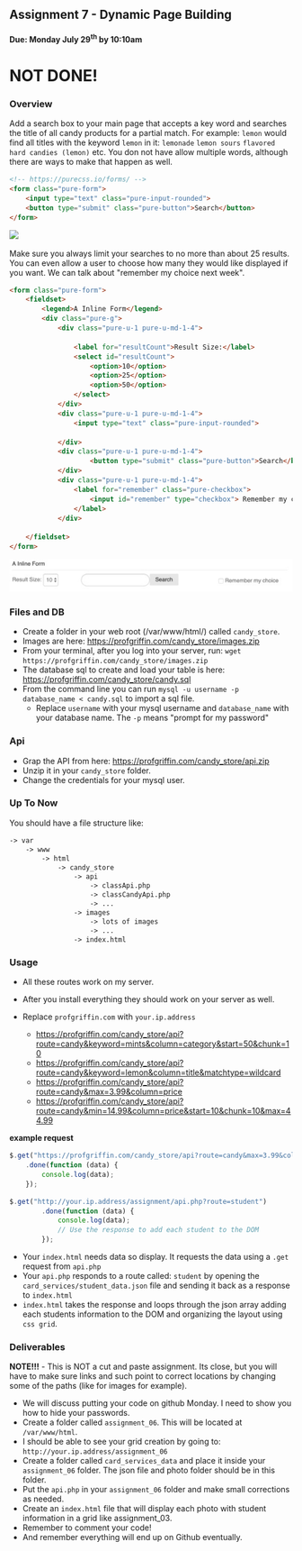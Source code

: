 ## Assignment 7 - Dynamic Page Building 
#### Due: Monday July 29<sup>th</sup> by 10:10am

# NOT DONE!

### Overview

Add a search box to your main page that accepts a key word and searches the title of all candy products for a partial match. For example: `lemon` would find all titles with the keyword `lemon` in it: `lemonade` `lemon sours` `flavored hard candies (lemon)` etc. You don not have allow multiple words, although there are ways to make that happen as well.

```html
<!-- https://purecss.io/forms/ -->
<form class="pure-form">
    <input type="text" class="pure-input-rounded">
    <button type="submit" class="pure-button">Search</button>
</form>
```
<img src="./search_box_200.png" width="300">

Make sure you always limit your searches to no more than about 25 results. You can even allow a user to choose how many they would like displayed if you want. We can talk about "remember my choice next week".

```html
<form class="pure-form">
    <fieldset>
        <legend>A Inline Form</legend>
        <div class="pure-g">
            <div class="pure-u-1 pure-u-md-1-4">

                <label for="resultCount">Result Size:</label>
                <select id="resultCount">
                    <option>10</option>
                    <option>25</option>
                    <option>50</option>
                </select>
            </div>
            <div class="pure-u-1 pure-u-md-1-4">
                <input type="text" class="pure-input-rounded">
                
            </div>
            <div class="pure-u-1 pure-u-md-1-4">
                    <button type="submit" class="pure-button">Search</button>
            </div>
            <div class="pure-u-1 pure-u-md-1-4">
                <label for="remember" class="pure-checkbox">
                    <input id="remember" type="checkbox"> Remember my choice
                </label>
            </div>

    </fieldset>
</form>
```

<img src="./inline_form_600.jpg">

### Files and DB

- Create a folder in your web root (/var/www/html/) called `candy_store`.
- Images are here: https://profgriffin.com/candy_store/images.zip
- From your terminal, after you log into your server, run: `wget https://profgriffin.com/candy_store/images.zip`
- The database sql to create and load your table is here: https://profgriffin.com/candy_store/candy.sql
- From the command line you can run `mysql -u username -p database_name < candy.sql` to import a sql file. 
  - Replace `username` with your mysql username and `database_name` with your database name. The `-p` means "prompt for my password"


### Api

- Grap the API from here: https://profgriffin.com/candy_store/api.zip
- Unzip it in your `candy_store` folder.
- Change the credentials for your mysql user.

### Up To Now

You should have a file structure like:

```
-> var
    -> www
        -> html
            -> candy_store
                -> api
                    -> classApi.php
                    -> classCandyApi.php
                    -> ...
                -> images
                    -> lots of images
                    -> ...
                -> index.html
```


### Usage

- All these routes work on my server. 
- After you install everything they should work on your server as well.
- Replace `profgriffin.com` with `your.ip.address`

  - https://profgriffin.com/candy_store/api?route=candy&keyword=mints&column=category&start=50&chunk=10
  - https://profgriffin.com/candy_store/api?route=candy&keyword=lemon&column=title&matchtype=wildcard
  - https://profgriffin.com/candy_store/api?route=candy&max=3.99&column=price
  - https://profgriffin.com/candy_store/api?route=candy&min=14.99&column=price&start=10&chunk=10&max=44.99

**example request**
```js
$.get("https://profgriffin.com/candy_store/api?route=candy&max=3.99&column=price&start=0&limit=10", form_data)
    .done(function (data) {
        console.log(data);
    });
```


```js
$.get("http://your.ip.address/assignment/api.php?route=student")
        .done(function (data) {
            console.log(data);
            // Use the response to add each student to the DOM
        });
```

- Your `index.html` needs data so display. It requests the data using a `.get` request from `api.php`
- Your `api.php` responds to a route called: `student` by opening the `card_services/student_data.json` file and sending it back as a response to `index.html`
- `index.html` takes the response and loops through the json array adding each students information to the DOM and organizing the layout using `css grid`. 


### Deliverables

**NOTE!!!** - This is NOT a cut and paste assignment. Its close, but you will have to make sure links and such point to correct locations by changing some of the paths (like for images for example).

- We will discuss putting your code on github Monday. I need to show you how to hide your passwords.
- Create a folder called `assignment_06`. This will be located at `/var/www/html`.
- I should be able to see your grid creation by going to: `http://your.ip.address/assignment_06`
- Create a folder called `card_services_data` and place it inside your `assignment_06` folder. The json file and photo folder should be in this folder.
- Put the `api.php` in your `assignment_06` folder and make small corrections as needed. 
- Create an `index.html` file that will display each photo with student information in a grid like assignment_03.
- Remember to comment your code!  
- And remember everything will end up on Github eventually.
